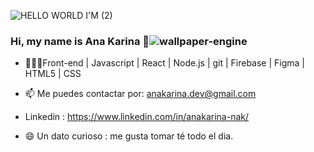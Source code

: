 ![HELLO WORLD I'M (2)](https://user-images.githubusercontent.com/91761048/172445971-5b89c0f2-01b5-4284-a848-be4eee707d69.png)


### Hi, my name is Ana Karina 👋![wallpaper-engine](https://user-images.githubusercontent.com/91761048/171521280-ef4fde4c-b5ed-4ae8-88ba-e4d7ae855e0e.png)



- 🌱👩‍💻Front-end | Javascript | React | Node.js | git | Firebase | Figma | HTML5 | CSS

- 📫 Me puedes contactar por: anakarina.dev@gmail.com

-  Linkedin : https://www.linkedin.com/in/anakarina-nak/ 

- 😄 Un dato curioso : me gusta tomar té todo el dia.




